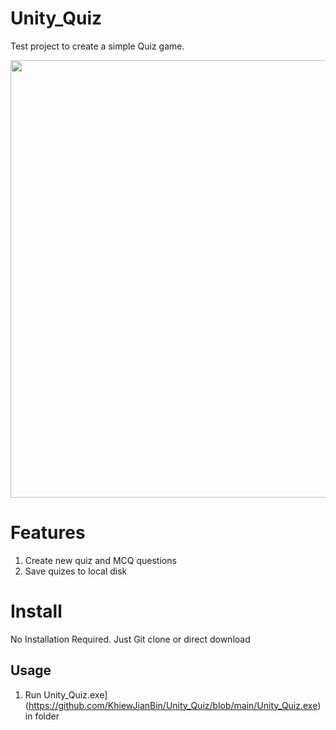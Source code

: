 # Unity_Quiz
  Test project to create a simple Quiz game.
  
  <img src="https://user-images.githubusercontent.com/5699978/193416169-4d954d90-4f3a-4b52-a35d-fc0a75b2b91d.png" width="700px">

# Features
  1. Create new quiz and MCQ questions
  2. Save quizes to local disk
  
# Install
  No Installation Required. Just Git clone or direct download

## Usage
  1. Run Unity_Quiz.exe](https://github.com/KhiewJianBin/Unity_Quiz/blob/main/Unity_Quiz.exe) in folder

